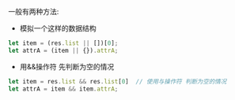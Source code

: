 一般有两种方法: 
+ 模拟一个这样的数据结构
```js
let item = (res.list || [])[0];
let attrA = (item || {}).attrA;
```
+ 用&&操作符 先判断为空的情况
```js
let item = res.list && res.list[0]  // 使用与操作符 判断为空的情况
let attrA = item && item.attrA;
```